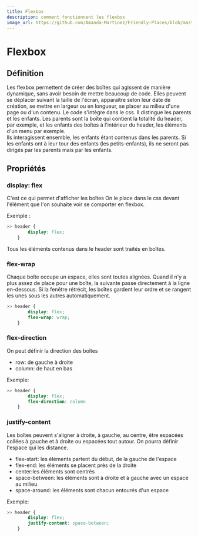 ```yaml
---
title: Flexbox
description: comment fonctionnent les flexbox
image_url: https://github.com/Amanda-Martinez/Friendly-Places/blob/master/fiches/img/flexbox.jpg?raw=true
---
```


# Flexbox

## Définition

Les flexbox permettent de créer des boîtes qui agissent de manière dynamique, sans avoir besoin de mettre beaucoup de code.
Elles peuvent se déplacer suivant la taille de l'écran, apparaître selon leur date de création, se mettre en largeur ou en longueur, se placer au milieu d'une page ou d'un contenu.
Le code s'intègre dans le css.
Il distingue les parents et les enfants. Les parents sont la boîte qui contient la totalité du header, par exemple, et les enfants des boîtes à l'intérieur du header, les éléments d'un menu par exemple.  
Ils interagissent ensemble, les enfants étant contenus dans les parents. Si les enfants ont à leur tour des enfants (les petits-enfants), ils ne seront pas dirigés par les parents mais par les enfants.

## Propriétés

### display: flex

C'est ce qui permet d'afficher les boîtes
On le place dans le css devant l'élément que l'on souhaite voir se comporter en flexbox.

Exemple : 
```css
>> header {
		display: flex;
	}
```
Tous les éléments contenus dans le header sont traités en boîtes.

### flex-wrap

Chaque boîte occupe un espace, elles sont toutes alignées. Quand il n'y a plus assez de place pour une boîte, la suivante passe directement à la ligne en-dessous.
Si la fenêtre rétrécit, les boîtes gardent leur ordre et se rangent les unes sous les autres automatiquement.

```css
>> header {
		display: flex;
		flex-wrap: wrap;
	}
```

### flex-direction

On peut définir la direction des boîtes
* row: de gauche à droite
* column: de haut en bas

Exemple:
```css
>> header {
		display: flex;
		flex-direction: column
	}
```

### justify-content

Les boîtes peuvent s'aligner à droite, à gauche, au centre, être espacées collées à gauche et à droite ou espacées tout autour.
On pourra définir l'espace qui les distance.

* flex-start: les éléments partent du début, de la gauche de l'espace
* flex-end: les éléments se placent près de la droite
* center:les éléments sont centrés
* space-between: les éléments sont à droite et à gauche avec un espace au milieu
* space-around: les éléments sont chacun entourés d'un espace

Exemple:
```css
>> header {
		display: flex;
		justify-content: space-between;
	}
```





